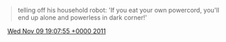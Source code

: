> telling off his household robot: 'If you eat your own powercord, you'll end up alone and powerless in dark corner\!'

<img src="../../media/tweet.ico" width="12" /> [Wed Nov 09 19:07:55 +0000 2011](https://twitter.com/DromerDenker/status/134346497612447744)